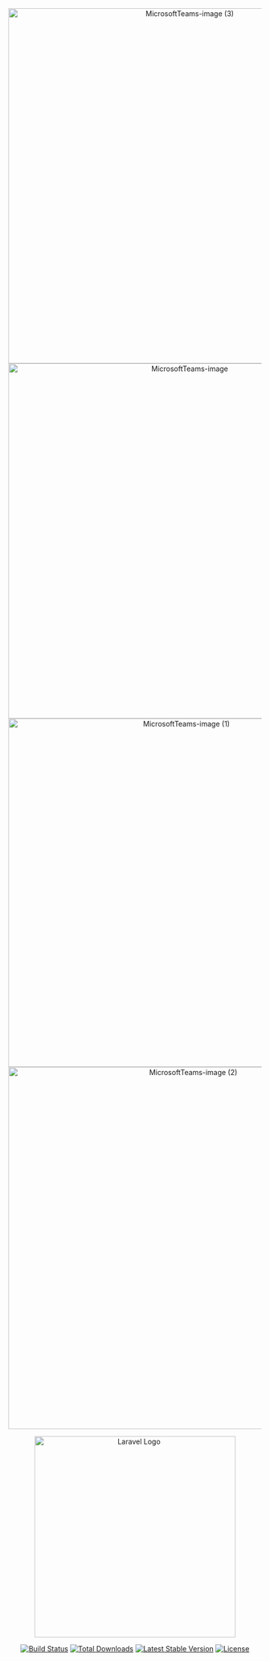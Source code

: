 <div align="center">
<img width="706" alt="MicrosoftTeams-image (3)" src="https://github.com/Juliasdg/CrudBreeze/assets/108619704/b8ea34fc-0006-41ce-8da4-d2eeff583cc6">
<img width="706" alt="MicrosoftTeams-image" src="https://github.com/Juliasdg/CrudBreeze/assets/108619704/8d188479-692a-4ba4-9c1f-ac8b63c7b1c0">
<img width="693" alt="MicrosoftTeams-image (1)" src="https://github.com/Juliasdg/CrudBreeze/assets/108619704/3aef576c-bb10-456e-89ac-9d05e103bf93">
<img width="720" alt="MicrosoftTeams-image (2)" src="https://github.com/Juliasdg/CrudBreeze/assets/108619704/0d2724cd-7457-46e9-8877-eed4464ad123">
</div>


<p align="center"><a href="https://laravel.com" target="_blank"><img src="https://raw.githubusercontent.com/laravel/art/master/logo-lockup/5%20SVG/2%20CMYK/1%20Full%20Color/laravel-logolockup-cmyk-red.svg" width="400" alt="Laravel Logo"></a></p>

<p align="center">
<a href="https://github.com/laravel/framework/actions"><img src="https://github.com/laravel/framework/workflows/tests/badge.svg" alt="Build Status"></a>
<a href="https://packagist.org/packages/laravel/framework"><img src="https://img.shields.io/packagist/dt/laravel/framework" alt="Total Downloads"></a>
<a href="https://packagist.org/packages/laravel/framework"><img src="https://img.shields.io/packagist/v/laravel/framework" alt="Latest Stable Version"></a>
<a href="https://packagist.org/packages/laravel/framework"><img src="https://img.shields.io/packagist/l/laravel/framework" alt="License"></a>
</p>


